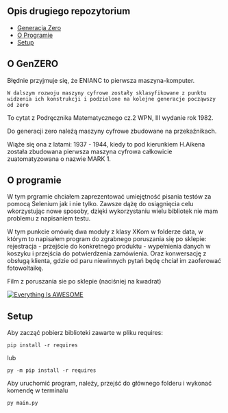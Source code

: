 ## Opis drugiego repozytorium
* [Generacja Zero](#O-GenZero)
* [O Programie](#O-programie)
* [Setup](#setup)

## O GenZERO
Błędnie przyjmuje się, że ENIANC to pierwsza maszyna-komputer.
```
W dalszym rozwoju maszyny cyfrowe zostały sklasyfikowane z punktu widzenia ich konstrukcji i podzielone na kolejne generacje począwszy od zero
```
To cytat z Podręcznika Matematycznego cz.2 WPN, III wydanie rok 1982.

Do generacji zero należą maszyny cyfrowe zbudowane na przekaźnikach.

Wiąże się ona z latami: 1937 - 1944, kiedy to pod kierunkiem H.Aikena została zbudowana pierwsza maszyna cyfrowa całkowicie zuatomatyzowana o nazwie MARK 1.



## O programie
W tym prgramie chciałem zaprezentować umiejętność pisania testów za pomocą Selenium jak i nie tylko.
Zawsze dążę do osiągnięcia celu wkorzystując nowe sposoby, dzięki wykorzystaniu wielu bibliotek nie mam problemu z napisaniem testu.

W tym punkcie omówię dwa moduły z klasy XKom w folderze data, w którym to napisałem program do zgrabnego poruszania się po sklepie: rejestracja - przejście do konkretnego produktu - wypełnienia danych w koszyku i przejścia do potwierdzenia zamówienia.
Oraz konwersację z obsługą klienta, gdzie od paru niewinnych pytań będę chciał im zaoferować fotowoltaikę.


Film z poruszania sie po sklepie (naciśniej na kwadrat)

[![Everything Is AWESOME](https://encrypted-tbn0.gstatic.com/images?q=tbn:ANd9GcQOBeMTnO02MAv8k2mtpPBwN8_ayeLjnuRIBw&usqp=CAU)](https://www.youtube.com/embed/B1PJ_RrOhJc "Everything Is AWESOME")
	
## Setup
Aby zacząć pobierz biblioteki zawarte w pliku requires:
```shell
pip install -r requires 
```
lub
```shell
py -m pip install -r requires
```

Aby uruchomić program, należy, przejść do głównego folderu i wykonać komendę w terminalu
```shell
py main.py
```


